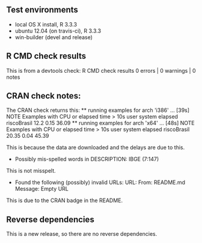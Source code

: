 ## Test environments
* local OS X install, R 3.3.3
* ubuntu 12.04 (on travis-ci), R 3.3.3
* win-builder (devel and release)

## R CMD check results

This is from a devtools check:
R CMD check results
0 errors | 0 warnings | 0 notes

## CRAN check notes:
The CRAN check returns this:
** running examples for arch 'i386' ... [39s] NOTE
Examples with CPU or elapsed time > 10s
            user system elapsed
riscoBrasil 12.2   0.15   36.09
** running examples for arch 'x64' ... [48s] NOTE
Examples with CPU or elapsed time > 10s
             user system elapsed
riscoBrasil 20.35   0.04   45.39

This is because the data are downloaded and the delays are due to this. 

* Possibly mis-spelled words in DESCRIPTION:
  IBGE (7:147)

This is not misspelt. 

* Found the following (possibly) invalid URLs:
  URL: 
    From: README.md
    Message: Empty URL

This is due to the CRAN badge in the README. 

## Reverse dependencies

This is a new release, so there are no reverse dependencies.
